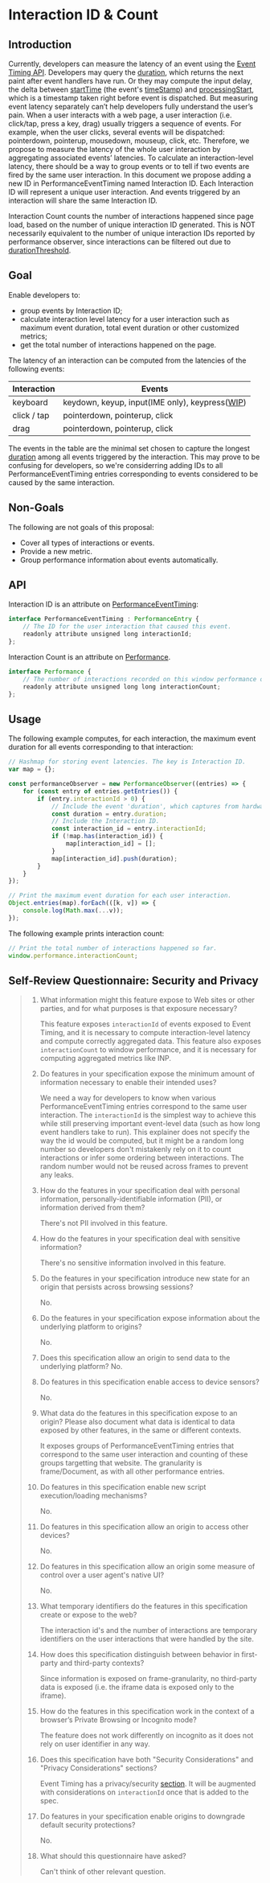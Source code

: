 # Interaction ID & Count

## Introduction

Currently, developers can measure the latency of an event using the [Event Timing API](https://wicg.github.io/event-timing/). Developers may query the [duration](https://w3c.github.io/performance-timeline/#dom-performanceentry-duration), which returns the next paint after event handlers have run. Or they may compute the input delay, the delta between [startTime](https://w3c.github.io/performance-timeline/#dom-performanceentry-starttime) (the event's [timeStamp](https://developer.mozilla.org/en-US/docs/Web/API/Event/timeStamp)) and [processingStart](https://wicg.github.io/event-timing/#dom-performanceeventtiming-processingstart), which is a timestamp taken right before event is dispatched. But measuring event latency separately can’t help developers fully understand the user’s pain. When a user interacts with a web page, a user interaction (i.e. click/tap, press a key, drag)  usually triggers a sequence of events. For example, when the user clicks, several events will be dispatched: pointerdown, pointerup, mousedown, mouseup, click, etc. Therefore, we propose to measure the latency of the whole user interaction by aggregating associated events’ latencies. To calculate an interaction-level latency, there should be a way to group events or to tell if two events are fired by the same user interaction. In this document we propose adding a new ID in PerformanceEventTiming named Interaction ID. Each Interaction ID will represent a unique user interaction. And events triggered by an interaction will share the same Interaction ID.

Interaction Count counts the number of interactions happened since page load, based on the number of unique interaction ID generated. This is NOT necessarily equivalent to the number of unique interaction IDs reported by performance observer, since interactions can be filtered out due to [durationThreshold](https://w3c.github.io/event-timing/#dom-performanceobserverinit-durationthreshold).

## Goal

Enable developers to:
* group events by Interaction ID;
* calculate interaction level latency for a user interaction such as maximum event duration, total event duration or other customized metrics;
* get the total number of interactions happened on the page.

The latency of an interaction can be computed from the latencies of the following events:

| Interaction | Events                                                                                           |
| ----------- | ------------------------------------------------------------------------------------------------ |
| keyboard    | keydown, keyup, input(IME only), keypress([WIP](https://github.com/w3c/event-timing/issues/132)) |
| click / tap | pointerdown, pointerup, click                                                                    |
| drag        | pointerdown, pointerup, click                                                                    |

The events in the table are the minimal set chosen to capture the longest [duration](https://w3c.github.io/performance-timeline/#dom-performanceentry-duration) among all events triggered by the interaction. This may prove to be confusing for developers, so we're considerring adding IDs to all PerformanceEventTiming entries corresponding to events considered to be caused by the same interaction.

## Non-Goals

The following are not goals of this proposal:

* Cover all types of interactions or events.
* Provide a new metric.
* Group performance information about events automatically.

## API

Interaction ID is an attribute on [PerformanceEventTiming](https://wicg.github.io/event-timing/#sec-performance-event-timing):

```js
interface PerformanceEventTiming : PerformanceEntry {
    // The ID for the user interaction that caused this event.
    readonly attribute unsigned long interactionId;
};
```

Interaction Count is an attribute on [Performance](https://w3c.github.io/event-timing/#sec-extensions).
```js
interface Performance {
    // The number of interactions recorded on this window performance object.
    readonly attribute unsigned long long interactionCount;
};
```

## Usage

The following example computes, for each interaction, the maximum event duration for all events corresponding to that interaction:

```js
// Hashmap for storing event latencies. The key is Interaction ID.
var map = {};

const performanceObserver = new PerformanceObserver((entries) => {
    for (const entry of entries.getEntries()) {
        if (entry.interactionId > 0) {
            // Include the event 'duration', which captures from hardware timestamp to next paint after handlers run.
            const duration = entry.duration;
            // Include the Interaction ID.
            const interaction_id = entry.interactionId;
            if (!map.has(interaction_id)) {
                map[interaction_id] = [];
            }
            map[interaction_id].push(duration);
        }
    }
});

// Print the maximum event duration for each user interaction.
Object.entries(map).forEach(([k, v]) => {
    console.log(Math.max(...v));
});
```

The following example prints interaction count:

```js
// Print the total number of interactions happened so far.
window.performance.interactionCount;
```

## Self-Review Questionnaire: Security and Privacy

> 01.  What information might this feature expose to Web sites or other parties,
> and for what purposes is that exposure necessary?
> 
>      This feature exposes `interactionId` of events exposed to Event Timing, and it is necessary to compute interaction-level latency and compute correctly aggregated data. This feature also exposes `interactionCount` to window performance, and it is necessary for computing aggregated metrics like INP.
> 
> 02.  Do features in your specification expose the minimum amount of information
>      necessary to enable their intended uses?
> 
>      We need a way for developers to know when various PerformanceEventTiming entries correspond to the same user interaction. The `interactionId` is the simplest way to achieve this while still preserving important event-level data (such as how long event handlers take to run). This explainer does not specify the way the id would be computed, but it might be a random long number so developers don't mistakenly rely on it to count interactions or infer some ordering between interactions. The random number would not be reused across frames to prevent any leaks.
>
> 03.  How do the features in your specification deal with personal information,
>      personally-identifiable information (PII), or information derived from
>      them?
>      
>      There's not PII involved in this feature.
>      
> 04.  How do the features in your specification deal with sensitive information?
> 
>      There's no sensitive information involved in this feature.
>      
> 05.  Do the features in your specification introduce new state for an origin
>      that persists across browsing sessions?
>      
>      No.
>      
> 06.  Do the features in your specification expose information about the
>      underlying platform to origins?
>      
>      No.
>      
> 07.  Does this specification allow an origin to send data to the underlying
>      platform?
>      No.
>      
> 08.  Do features in this specification enable access to device sensors?
> 
>      No.
>      
> 09.  What data do the features in this specification expose to an origin? Please
>      also document what data is identical to data exposed by other features, in the
>      same or different contexts.
>      
>      It exposes groups of PerformanceEventTiming entries that correspond to the same user interaction and counting of these groups targetting that website. The granularity is frame/Document, as with all other performance entries.
>      
> 10.  Do features in this specification enable new script execution/loading
>      mechanisms?
>      
>      No.
>      
> 11.  Do features in this specification allow an origin to access other devices?
> 
>      No.
>      
> 12.  Do features in this specification allow an origin some measure of control over
>      a user agent's native UI?
>      
>      No.
>      
> 13.  What temporary identifiers do the features in this specification create or
>      expose to the web?
>      
>      The interaction id's and the number of interactions are temporary identifiers on the user interactions that were handled by the site.
>      
> 14.  How does this specification distinguish between behavior in first-party and
>      third-party contexts?
>      
>      Since information is exposed on frame-granularity, no third-party data is exposed (i.e. the iframe data is exposed only to the iframe).
>      
> 15.  How do the features in this specification work in the context of a browser’s
>      Private Browsing or Incognito mode?
>      
>      The feature does not work differently on incognito as it does not rely on user identifier in any way.
>      
> 16.  Does this specification have both "Security Considerations" and "Privacy
>      Considerations" sections?
>      
>      Event Timing has a privacy/security [section](https://wicg.github.io/event-timing/#priv-sec). It will be augmented with considerations on `interactionId` once that is added to the spec.
>      
> 17.  Do features in your specification enable origins to downgrade default
>      security protections?
>      
>      No.
>      
> 18.  What should this questionnaire have asked?
> 
>      Can't think of other relevant question.